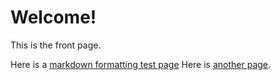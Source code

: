 # Welcome!

This is the front page.

Here is a [markdown formatting test page](test.md)
Here is [another page](another.md).

